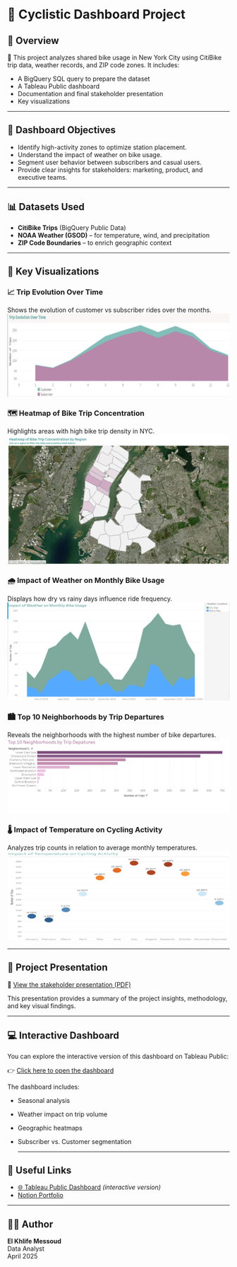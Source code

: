 # 🚴 Cyclistic Dashboard Project

## 📌 Overview

📁 This project analyzes shared bike usage in New York City using CitiBike trip data, weather records, and ZIP code zones. It includes:

- A BigQuery SQL query to prepare the dataset
- A Tableau Public dashboard
- Documentation and final stakeholder presentation
- Key visualizations

---

## 🎯 Dashboard Objectives

- Identify high-activity zones to optimize station placement.
- Understand the impact of weather on bike usage.
- Segment user behavior between subscribers and casual users.
- Provide clear insights for stakeholders: marketing, product, and executive teams.

---

## 📊 Datasets Used

- **CitiBike Trips** (BigQuery Public Data)
- **NOAA Weather (GSOD)** – for temperature, wind, and precipitation
- **ZIP Code Boundaries** – to enrich geographic context

---

## 📁 Key Visualizations

### 📈 Trip Evolution Over Time
Shows the evolution of customer vs subscriber rides over the months.  
![Trip Evolution](visualisations/trip_evolution.png)

### 🗺️ Heatmap of Bike Trip Concentration
Highlights areas with high bike trip density in NYC.  
![Heatmap](visualisations/heatmap_concentration.png)

### 🌧️ Impact of Weather on Monthly Bike Usage
Displays how dry vs rainy days influence ride frequency.  
![Weather Impact](visualisations/rain_impact.png)

### 🏙️ Top 10 Neighborhoods by Trip Departures
Reveals the neighborhoods with the highest number of bike departures.  
![Top Neighborhoods](visualisations/top_neighborhoods.png)

### 🌡️ Impact of Temperature on Cycling Activity
Analyzes trip counts in relation to average monthly temperatures.  
![Temperature Effect](visualisations/temperature_effect.png)

---
## 🎤 Project Presentation

📄 [View the stakeholder presentation (PDF)](presentation/The%20NYC%20Bike%20Case.pdf)

This presentation provides a summary of the project insights, methodology, and key visual findings.



---

## 💻 Interactive Dashboard

You can explore the interactive version of this dashboard on Tableau Public:

👉 [Click here to open the dashboard](https://public.tableau.com/app/profile/el.khlife.messoud/vizzes)

The dashboard includes:
- Seasonal analysis
- Weather impact on trip volume
- Geographic heatmaps
- Subscriber vs. Customer segmentation

  ---


## 🔗 Useful Links

- [🌐 Tableau Public Dashboard](https://public.tableau.com/app/profile/el.khlife.messoud/vizzes) *(interactive version)*
- [Notion Portfolio](https://www.notion.so/Hi-I-m-El-Khlife-1c9ae5fde1768064ab3fd318e82c3760)


---

## 👨‍💼 Author

**El Khlife Messoud**  
Data Analyst  
April 2025
